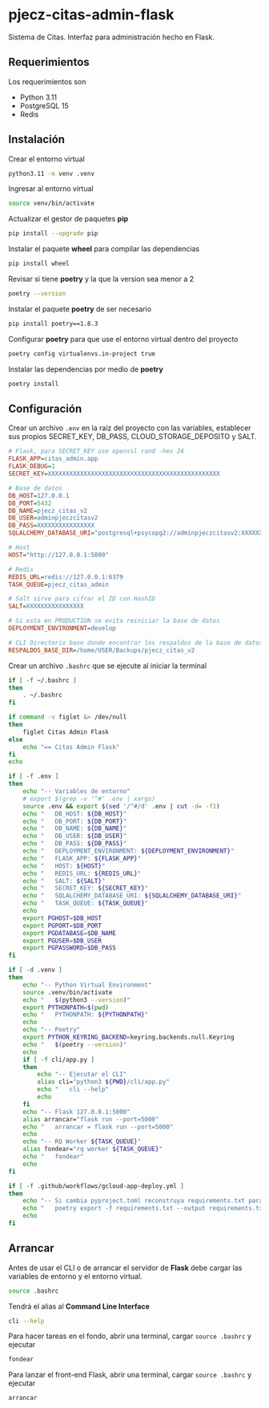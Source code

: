 # pjecz-citas-admin-flask

Sistema de Citas. Interfaz para administración hecho en Flask.

## Requerimientos

Los requerimientos son

- Python 3.11
- PostgreSQL 15
- Redis

## Instalación

Crear el entorno virtual

```bash
python3.11 -m venv .venv
```

Ingresar al entorno virtual

```bash
source venv/bin/activate
```

Actualizar el gestor de paquetes **pip**

```bash
pip install --upgrade pip
```

Instalar el paquete **wheel** para compilar las dependencias

```bash
pip install wheel
```

Revisar si tiene **poetry** y la que la version sea menor a 2

```bash
poetry --version
```

Instalar el paquete **poetry** de ser necesario

```bash
pip install poetry==1.8.3
```

Configurar **poetry** para que use el entorno virtual dentro del proyecto

```bash
poetry config virtualenvs.in-project true
```

Instalar las dependencias por medio de **poetry**

```bash
poetry install
```

## Configuración

Crear un archivo `.env` en la raíz del proyecto con las variables, establecer sus propios SECRET_KEY, DB_PASS, CLOUD_STORAGE_DEPOSITO y SALT.

```ini
# Flask, para SECRET_KEY use openssl rand -hex 24
FLASK_APP=citas_admin.app
FLASK_DEBUG=1
SECRET_KEY=XXXXXXXXXXXXXXXXXXXXXXXXXXXXXXXXXXXXXXXXXXXXXXXX

# Base de datos
DB_HOST=127.0.0.1
DB_PORT=5432
DB_NAME=pjecz_citas_v2
DB_USER=adminpjeczcitasv2
DB_PASS=XXXXXXXXXXXXXXXX
SQLALCHEMY_DATABASE_URI="postgresql+psycopg2://adminpjeczcitasv2:XXXXXXXXXXXXXXXX@127.0.0.1:5432/pjecz_citas_v2"

# Host
HOST="http://127.0.0.1:5000"

# Redis
REDIS_URL=redis://127.0.0.1:6379
TASK_QUEUE=pjecz_citas_admin

# Salt sirve para cifrar el ID con HashID
SALT=XXXXXXXXXXXXXXXX

# Si esta en PRODUCTION se evita reiniciar la base de datos
DEPLOYMENT_ENVIRONMENT=develop

# CLI Directorio base donde encontrar los respaldos de la base de datos
RESPALDOS_BASE_DIR=/home/USER/Backups/pjecz_citas_v2
```

Crear un archivo `.bashrc` que se ejecute al iniciar la terminal

```bash
if [ -f ~/.bashrc ]
then
    . ~/.bashrc
fi

if command -v figlet &> /dev/null
then
    figlet Citas Admin Flask
else
    echo "== Citas Admin Flask"
fi
echo

if [ -f .env ]
then
    echo "-- Variables de entorno"
    # export $(grep -v '^#' .env | xargs)
    source .env && export $(sed '/^#/d' .env | cut -d= -f1)
    echo "   DB_HOST: ${DB_HOST}"
    echo "   DB_PORT: ${DB_PORT}"
    echo "   DB_NAME: ${DB_NAME}"
    echo "   DB_USER: ${DB_USER}"
    echo "   DB_PASS: ${DB_PASS}"
    echo "   DEPLOYMENT_ENVIRONMENT: ${DEPLOYMENT_ENVIRONMENT}"
    echo "   FLASK_APP: ${FLASK_APP}"
    echo "   HOST: ${HOST}"
    echo "   REDIS_URL: ${REDIS_URL}"
    echo "   SALT: ${SALT}"
    echo "   SECRET_KEY: ${SECRET_KEY}"
    echo "   SQLALCHEMY_DATABASE_URI: ${SQLALCHEMY_DATABASE_URI}"
    echo "   TASK_QUEUE: ${TASK_QUEUE}"
    echo
    export PGHOST=$DB_HOST
    export PGPORT=$DB_PORT
    export PGDATABASE=$DB_NAME
    export PGUSER=$DB_USER
    export PGPASSWORD=$DB_PASS
fi

if [ -d .venv ]
then
    echo "-- Python Virtual Environment"
    source .venv/bin/activate
    echo "   $(python3 --version)"
    export PYTHONPATH=$(pwd)
    echo "   PYTHONPATH: ${PYTHONPATH}"
    echo
    echo "-- Poetry"
    export PYTHON_KEYRING_BACKEND=keyring.backends.null.Keyring
    echo "   $(poetry --version)"
    echo
    if [ -f cli/app.py ]
    then
        echo "-- Ejecutar el CLI"
        alias cli="python3 ${PWD}/cli/app.py"
        echo "   cli --help"
        echo
    fi
    echo "-- Flask 127.0.0.1:5000"
    alias arrancar="flask run --port=5000"
    echo "   arrancar = flask run --port=5000"
    echo
    echo "-- RQ Worker ${TASK_QUEUE}"
    alias fondear="rq worker ${TASK_QUEUE}"
    echo "   fondear"
    echo
fi

if [ -f .github/workflows/gcloud-app-deploy.yml ]
then
    echo "-- Si cambia pyproject.toml reconstruya requirements.txt para el deploy en GCP via GitHub Actions"
    echo "   poetry export -f requirements.txt --output requirements.txt --without-hashes"
    echo
fi
```

## Arrancar

Antes de usar el CLI o de arrancar el servidor de **Flask** debe cargar las variables de entorno y el entorno virtual.

```bash
source .bashrc
```

Tendrá el alias al **Command Line Interface**

```bash
cli --help
```

Para hacer tareas en el fondo, abrir una terminal, cargar `source .bashrc` y ejecutar

```bash
fondear
```

Para lanzar el front-end Flask, abrir una terminal, cargar `source .bashrc` y ejecutar

```bash
arrancar
```

